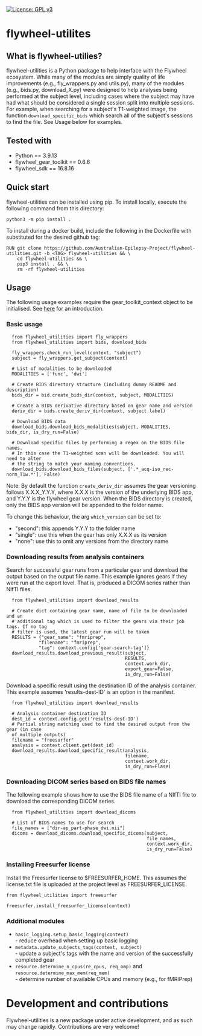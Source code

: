 [![License: GPL v3](https://img.shields.io/badge/License-GPLv3-blue.svg)](https://www.gnu.org/licenses/gpl-3.0)
# flywheel-utilites

## What is flywheel-utilies?

flywheel-utilities is a Python package to help interface with the Flywheel ecosystem. While many of the modules are simply quality of life improvements (e.g., fly_wrappers.py and utils.py), many of the modules (e.g., bids.py, download_X.py) were designed to help analyses being performed at the subject level, including cases where the subject may have had what should be considered a single session split into multiple sessions. For example, when searching for a subject's T1-weighted image, the function `download_specific_bids` which search all of the subject's sessions to find the file. See Usage below for examples.

## Tested with

  * Python == 3.9.13
  * flywheel_gear_toolkit == 0.6.6
  * flywheel_sdk == 16.8.16

## Quick start

flywheel-utilities can be installed using pip. To install locally, execute the following command from this directory:

`python3 -m pip install .`

To install during a docker build, include the following in the Dockerfile with <TAG> substituted for the desired github tag:
```
RUN git clone https://github.com/Australian-Epilepsy-Project/flywheel-utilities.git -b <TAG> flywheel-utilities && \
    cd flywheel-utilities && \
    pip3 install . && \
    rm -rf flywheel-utilities
```

## Usage 

The following usage examples require the gear_toolkit_context object to be initialised. See [here](https://flywheel-io.gitlab.io/public/gear-toolkit/flywheel_gear_toolkit/context/) for an introduction.  

### Basic usage

```
  from flywheel_utilities import fly_wrappers
  from flywheel_utilities import bids, download_bids

  fly_wrappers.check_run_level(context, "subject")
  subject = fly_wrappers.get_subject(context)

  # List of modalities to be downloaded
  MODALITIES = ['func', 'dwi']

  # Create BIDS directory structure (including dummy README and description)
  bids_dir = bid.create_bids_dir(context, subject, MODALITIES)

  # Create a BIDS derivative directory based on gear name and version
  deriv_dir = bids.create_deriv_dir(context, subject.label)

  # Download BIDS data
  download_bids.download_bids_modalities(subject, MODALITIES, bids_dir, is_dry_run=False)

  # Download specific files by performing a regex on the BIDS file names.
  # In this case the T1-weighted scan will be downloaded. You will need to alter
  # the string to match your naming conventions.
  download_bids.download_bids_files(subject, ['.*_acq-iso_rec-norm_T1w.*'], False)

```
Note: By default the function `create_deriv_dir` assumes the gear versioning follows X.X.X_Y.Y.Y, where X.X.X is the version of the underlying BIDS app, and Y.Y.Y is the flywheel gear version. When the BIDS directory is created, only the BIDS app version will be appended to the folder name.

To change this behaviour, the arg `which_version` can be set to:
- "second": this appends Y.Y.Y to the folder name
- "single": use this when the gear has only X.X.X as its version
- "none": use this to omit any versions from the directory name

### Downloading results from analysis containers

Search for successful gear runs from a particular gear and download the output based on the output file name. This example ignores gears if they were run at the export level. That is, produced a DICOM series rather than NIfTI files.
```
  from flywheel_utilities import download_results

  # Create dict containing gear name, name of file to be downloaded and an
  # additional tag which is used to filter the gears via their job tags. If no tag
  # filter is used, the latest gear run will be taken
  RESULTS = {"gear_name": "fmriprep",
            "filename": "fmriprep",
            "tag": context.config['gear-search-tag']}
  download_results.download_previous_result(subject,
                                            RESULTS,
                                            context.work_dir,
                                            export_gear=False,
                                            is_dry_run=False)

```

Download a specific result using the destination ID of the analysis container. This example assumes 'results-dest-ID' is an option in the manifest.
```
  from flywheel_utilities import download_results

  # Analysis container destination ID
  dest_id = context.config.get('results-dest-ID')
  # Partial string matching used to find the desired output from the gear (in case
  of multiple outputs)
  filename = "freesurfer"
  analysis = context.client.get(dest_id)
  download_results.download_specific_result(analysis,
                                            filename,
                                            context.work_dir,
                                            is_dry_run=Flase)
```

### Downloading DICOM series based on BIDS file names

The following example shows how to use the BIDS file name of a NIfTI file to download the corresponding DICOM series.
```
  from flywheel_utilities import download_dicoms

  # List of BIDS names to use for search
  file_names = ["dir-ap_part-phase_dwi.nii"]
  dicoms = download_dicoms.download_specific_dicoms(subject,
                                                    file_names,
                                                    context.work_dir,
                                                    is_dry_run=False)
```

### Installing Freesurfer license 

Install the Freesurfer license to $FREESURFER_HOME. This assumes the license.txt file is uploaded at the project level as FREESURFER_LICENSE.

```
from flywheel_utilities import freesurfer

freesurfer.install_freesurfer_license(context)
```

### Additional modules

- `basic_logging.setup_basic_logging(context)`  
      - reduce overhead when setting up basic logging
- `metadata.update_subjects_tags(context, subject)`  
      - update a subject's tags with the name and version of the successfully completed gear
- `resource.determine_n_cpus(re_cpus, req_omp)` and `resource.determine_max_mem(req_mem)`  
      - determine number of available CPUs and memory (e.g., for fMRIPrep)

# Development and contributions

Flywheel-utilities is a new package under active development, and as such may change rapidly. Contributions are very welcome! 
